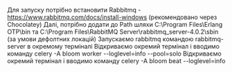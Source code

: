 Для запуску потрібно встановити Rabbitmq - https://www.rabbitmq.com/docs/install-windows (рекомендовано через Chocolatey)
Далі, потрібно додати до Path шляхи C:\Program Files\Erlang OTP\bin та C:\Program Files\RabbitMQ Server\rabbitmq_server-4.0.2\sbin (за умови дефолтних локацій)
Запускаємо rabbitmq командою rabbitmq-server в окремому терміналі
Відкриваємо окремий термінал і вводимо команду celery -A bloom worker --loglevel=info --pool=solo
Відкриваємо окремий термінал і вводимо команду celery -A bloom beat --loglevel=info
